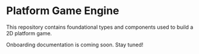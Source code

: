 <body>
  <h1>Platform Game Engine</h1>
  <p>
    This repository contains foundational types and components used to build a 2D platform game.
  </p>
  <p>
    Onboarding documentation is coming soon. Stay tuned!
  </p>
</body>